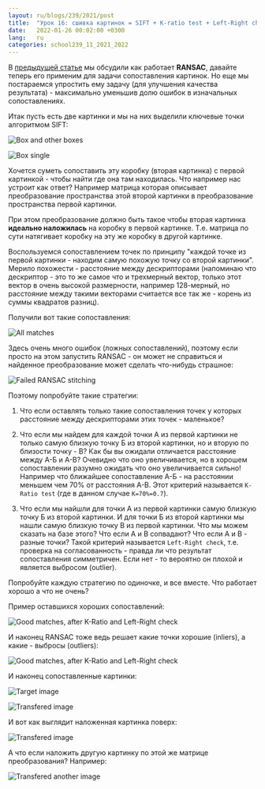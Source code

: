 ```yaml
---
layout: ru/blogs/239/2021/post
title:  "Урок 16: сшивка картинок = SIFT + K-ratio test + Left-Right check + RANSAC"
date:   2022-01-26 00:02:00 +0300
lang:   ru
categories: school239_11_2021_2022
---
```


В [предыдущей статье](/blogs/239/2021/school239_11_2021_2022/2022/01/18/lesson15-ransac2.html) мы обсудили как работает **RANSAC**, давайте теперь его применим для задачи сопоставления картинок.
Но еще мы постараемся упростить ему задачу (для улучшения качества результата) - максимально уменьшив долю ошибок в изначальных сопоставлениях. 

Итак пусть есть две картинки и мы на них выделили ключевые точки алгоритмом SIFT:

![Box and other boxes](/static/2022/01/stitching/01keypoints0.jpg)

![Box single](/static/2022/01/stitching/01keypoints1.jpg)

Хочется суметь сопоставить эту коробку (вторая картинка) с первой картинкой - чтобы найти где она там находилась.
Что например нас устроит как ответ? Например матрица которая описывает преобразование пространства этой второй картинки в преобразование пространства первой картинки.

При этом преобразование должно быть такое чтобы вторая картинка **идеально наложилась** на коробку в первой картинке. Т.е. матрица по сути натягивает коробку на эту же коробку в другой картинке.

Воспользуемся сопоставлением точек по принципу "каждой точке из первой картинки - находим самую похожую точку со второй картинки".
Мерило похожести - расстояние между дескрипторами (напоминаю что дескриптор - это то же самое что и трехмерный вектор, только этот вектор в очень высокой размерности, например 128-мерный, но расстояние между такими векторами считается все так же - корень из суммы квадратов разниц).

Получили вот такие сопоставления:

![All matches](/static/2022/01/stitching/02matches01_k0.jpg)

Здесь очень много ошибок (ложных сопоставлений), поэтому если просто на этом запустить RANSAC - он может не справиться и найденное преобразование может сделать что-нибудь страшное:

![Failed RANSAC stitching](/static/2022/01/stitching/07img0to1_FAIL.jpg)

Поэтому попробуйте такие стратегии:

1) Что если оставлять только такие сопоставления точек у которых расстояние между дескрипторами этих точек - маленькое?

2) Что если мы найдем для каждой точки А из первой картинки не только самую близкую точку Б из второй картинки, но и вторую по близости точку - В? Как бы вы ожидали отличается расстояние между А-Б и А-В? Очевидно что оно увеличивается, но в хорошем сопоставлении разумно ожидать что оно увеличивается сильно! Например что ближайшее сопоставление А-Б - на расстоянии меньшем чем 70% от расстояния А-В. Этот критерий называется ```K-Ratio test``` (где в данном случае ```K=70%=0.7```).

3) Что если мы найшли для точки А из первой картинки самую близкую точку Б из второй картинки. И для точки Б из второй картинки мы нашли самую близкую точку В из первой картинки. Что мы можем сказать на базе этого? Что если А и В сопвадают? Что если А и В - разные точки? Такой критерий называется ```Left-Right check```, т.е. проверка на согласованность - правда ли что результат сопоставления симметричен. Если нет - то вероятно он плохой и является выбросом (outlier).

Попробуйте каждую стратегию по одиночке, и все вместе. Что работает хорошо а что не очень?

Пример оставшихся хороших сопоставлений:

![Good matches, after K-Ratio and Left-Right check](/static/2022/01/stitching/04goodMatches01.jpg)

И наконец RANSAC тоже ведь решает какие точки хорошие (inliers), а какие - выбросы (outliers):

![Good matches, after K-Ratio and Left-Right check](/static/2022/01/stitching/05inliersMatches01.jpg)

И наконец сопоставленные картинки:

![Target image](/static/2022/01/stitching/08img0.jpg)

![Transfered image](/static/2022/01/stitching/09img1to0.jpg)

И вот как выглядит наложенная картинка поверх:

![Transfered image](/static/2022/01/stitching/10img0with1to0.jpg)

А что если наложить другую картинку по этой же матрице преобразования? Например:

![Transfered another image](/static/2022/01/stitching/11img0withNesquik.jpg)
